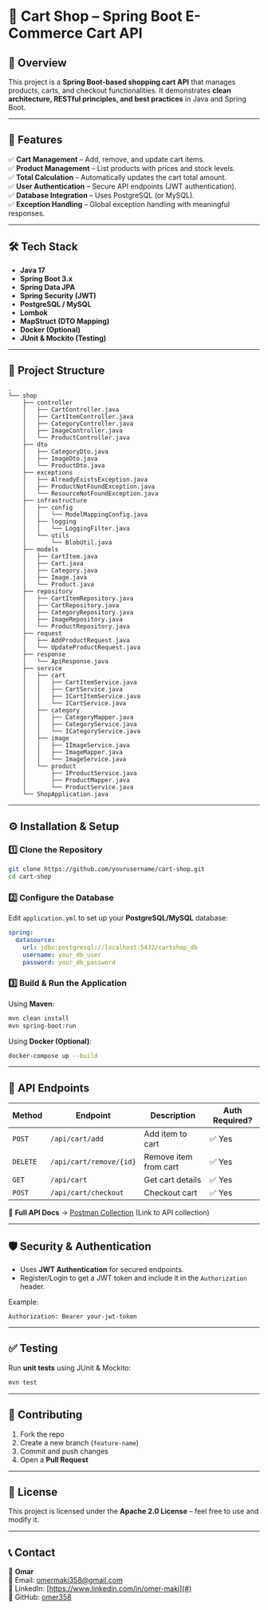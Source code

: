 # **🛒 Cart Shop – Spring Boot E-Commerce Cart API**  

## **📌 Overview**  
This project is a **Spring Boot-based shopping cart API** that manages products, carts, and checkout functionalities. It demonstrates **clean architecture, RESTful principles, and best practices** in Java and Spring Boot.  

---

## **🚀 Features**  
✅ **Cart Management** – Add, remove, and update cart items.  
✅ **Product Management** – List products with prices and stock levels.  
✅ **Total Calculation** – Automatically updates the cart total amount.  
✅ **User Authentication** – Secure API endpoints (JWT authentication).  
✅ **Database Integration** – Uses PostgreSQL (or MySQL).  
✅ **Exception Handling** – Global exception handling with meaningful responses.  

---

## **🛠️ Tech Stack**  
- **Java 17**  
- **Spring Boot 3.x**  
- **Spring Data JPA**  
- **Spring Security (JWT)**  
- **PostgreSQL / MySQL**  
- **Lombok**  
- **MapStruct (DTO Mapping)**  
- **Docker (Optional)**  
- **JUnit & Mockito (Testing)**  

---

## **📂 Project Structure**  
```
.
└── shop
    ├── controller
    │   ├── CartController.java
    │   ├── CartItemController.java
    │   ├── CategoryController.java
    │   ├── ImageController.java
    │   └── ProductController.java
    ├── dto
    │   ├── CategoryDto.java
    │   ├── ImageDto.java
    │   └── ProductDto.java
    ├── exceptions
    │   ├── AlreadyExistsException.java
    │   ├── ProductNotFoundException.java
    │   └── ResourceNotFoundException.java
    ├── infrastructure
    │   ├── config
    │   │   └── ModelMappingConfig.java
    │   ├── logging
    │   │   └── LoggingFilter.java
    │   └── utils
    │       └── BlobUtil.java
    ├── models
    │   ├── CartItem.java
    │   ├── Cart.java
    │   ├── Category.java
    │   ├── Image.java
    │   └── Product.java
    ├── repository
    │   ├── CartItemRepository.java
    │   ├── CartRepository.java
    │   ├── CategoryRepository.java
    │   ├── ImageRepository.java
    │   └── ProductRepository.java
    ├── request
    │   ├── AddProductRequest.java
    │   └── UpdateProductRequest.java
    ├── response
    │   └── ApiResponse.java
    ├── service
    │   ├── cart
    │   │   ├── CartItemService.java
    │   │   ├── CartService.java
    │   │   ├── ICartItemService.java
    │   │   └── ICartService.java
    │   ├── category
    │   │   ├── CategoryMapper.java
    │   │   ├── CategoryService.java
    │   │   └── ICategoryService.java
    │   ├── image
    │   │   ├── IImageService.java
    │   │   ├── ImageMapper.java
    │   │   └── ImageService.java
    │   └── product
    │       ├── IProductService.java
    │       ├── ProductMapper.java
    │       └── ProductService.java
    └── ShopApplication.java

```

---

## **⚙️ Installation & Setup**  

### **1️⃣ Clone the Repository**  
```bash
git clone https://github.com/yourusername/cart-shop.git
cd cart-shop
```

### **2️⃣ Configure the Database**  
Edit `application.yml` to set up your **PostgreSQL/MySQL** database:  
```yaml
spring:
  datasource:
    url: jdbc:postgresql://localhost:5432/cartshop_db
    username: your_db_user
    password: your_db_password
```

### **3️⃣ Build & Run the Application**  
Using **Maven**:  
```bash
mvn clean install
mvn spring-boot:run
```

Using **Docker (Optional)**:  
```bash
docker-compose up --build
```

---

## **📝 API Endpoints**  
| Method | Endpoint               | Description             | Auth Required? |
|--------|------------------------|-------------------------|---------------|
| `POST` | `/api/cart/add`        | Add item to cart       | ✅ Yes |
| `DELETE` | `/api/cart/remove/{id}` | Remove item from cart | ✅ Yes |
| `GET` | `/api/cart`             | Get cart details       | ✅ Yes |
| `POST` | `/api/cart/checkout`   | Checkout cart          | ✅ Yes |

📌 **Full API Docs** → [Postman Collection](#) (Link to API collection)  

---

## **🛡️ Security & Authentication**  
- Uses **JWT Authentication** for secured endpoints.  
- Register/Login to get a JWT token and include it in the `Authorization` header.  

Example:  
```
Authorization: Bearer your-jwt-token
```

---

## **✅ Testing**  
Run **unit tests** using JUnit & Mockito:  
```bash
mvn test
```

---

## **🤝 Contributing**  
1. Fork the repo  
2. Create a new branch (`feature-name`)  
3. Commit and push changes  
4. Open a **Pull Request**  

---

## **📜 License**  
This project is licensed under the **Apache 2.0 License** – feel free to use and modify it.  

---

## **📞 Contact**  
👤 **Omar**  
📧 Email: omermaki358@gmail.com <br>
🔗 LinkedIn: [https://www.linkedin.com/in/omer-maki](#)  <br>
🚀 GitHub: [omer358](https://github.com/omer358)  <br>
